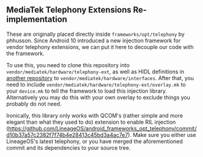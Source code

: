 MediaTek Telephony Extensions Re-implementation
---

These are originally placed directly inside `frameworks/opt/telephony` by phhusson. Since Android 10 introduced a new injection framework for vendor telephony extensions, we can put it here to decouple our code with the framework.

To use this, you need to clone this repository into `vendor/mediatek/hardware/telephony-ext`, as well as HIDL definitions in [another repository](https://github.com/PeterCxy/vendor_mediatek_hardware_interfaces) to `vendor/mediatek/hardware/interfaces`. After that, you need to include `vendor/mediatek/hardware/telephony-ext/overlay.mk` to your `device.mk` to tell the framework to load this injection library. Alternatively you may do this with your own overlay to exclude things you probably do not need.

Ironically, this library only works with QCOM's (rather simple and more elegant than what they used to do) extension to enable RIL injection (<https://github.com/LineageOS/android_frameworks_opt_telephony/commit/d10b37a57c2382f7f74b4e28413c45bd3a4ac7e7>). Make sure you either use LineageOS's latest telephony, or you have merged the aforementioned commit and its dependencies to your source tree.
